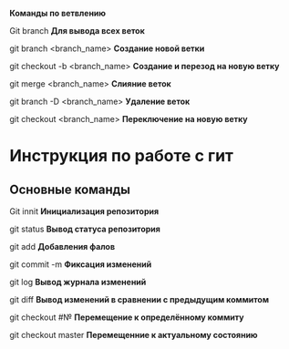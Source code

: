 **Команды по ветвлению**

Git branch **Для вывода всех веток**

git branch <branch_name> **Создание новой ветки**

git checkout -b <branch_name> **Создание и перезод на новую ветку**

git merge <branch_name> **Слияние веток**

git branch -D <branch_name> **Удаление веток**

git checkout <branch_name> **Переключение на новую ветку**
# Инструкция по работе с гит

## Основные команды

Git innit **Инициализация репозитория**

git status **Вывод статуса репозитория**

git add **Добавления фалов**

git commit -m <message> **Фиксация изменений**

git log **Вывод журнала изменений**

git diff **Вывод изменений в сравнении с предыдущим коммитом**

git checkout #№ **Перемещение к определённому коммиту**

git checkout master **Перемещенние к актуальному состоянию**
